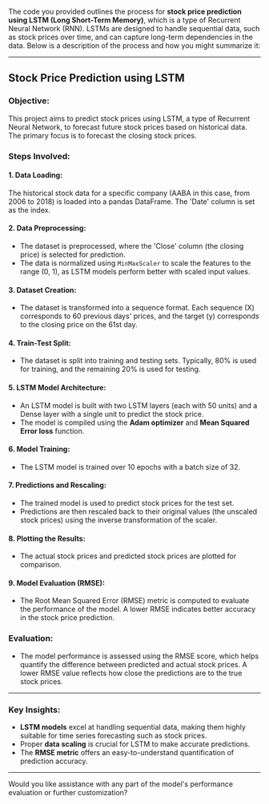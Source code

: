 The code you provided outlines the process for **stock price prediction using LSTM (Long Short-Term Memory)**, which is a type of Recurrent Neural Network (RNN). LSTMs are designed to handle sequential data, such as stock prices over time, and can capture long-term dependencies in the data. Below is a description of the process and how you might summarize it:

---

## **Stock Price Prediction using LSTM**

### **Objective**:
This project aims to predict stock prices using LSTM, a type of Recurrent Neural Network, to forecast future stock prices based on historical data. The primary focus is to forecast the closing stock prices.

### **Steps Involved**:

#### **1. Data Loading**:
The historical stock data for a specific company (AABA in this case, from 2006 to 2018) is loaded into a pandas DataFrame. The 'Date' column is set as the index.

#### **2. Data Preprocessing**:
- The dataset is preprocessed, where the 'Close' column (the closing price) is selected for prediction.
- The data is normalized using `MinMaxScaler` to scale the features to the range (0, 1), as LSTM models perform better with scaled input values.

#### **3. Dataset Creation**:
- The dataset is transformed into a sequence format. Each sequence (X) corresponds to 60 previous days' prices, and the target (y) corresponds to the closing price on the 61st day.

#### **4. Train-Test Split**:
- The dataset is split into training and testing sets. Typically, 80% is used for training, and the remaining 20% is used for testing.

#### **5. LSTM Model Architecture**:
- An LSTM model is built with two LSTM layers (each with 50 units) and a Dense layer with a single unit to predict the stock price.
- The model is compiled using the **Adam optimizer** and **Mean Squared Error loss** function.

#### **6. Model Training**:
- The LSTM model is trained over 10 epochs with a batch size of 32.
  
#### **7. Predictions and Rescaling**:
- The trained model is used to predict stock prices for the test set.
- Predictions are then rescaled back to their original values (the unscaled stock prices) using the inverse transformation of the scaler.

#### **8. Plotting the Results**:
- The actual stock prices and predicted stock prices are plotted for comparison.

#### **9. Model Evaluation (RMSE)**:
- The Root Mean Squared Error (RMSE) metric is computed to evaluate the performance of the model. A lower RMSE indicates better accuracy in the stock price prediction.

### **Evaluation**:
- The model performance is assessed using the RMSE score, which helps quantify the difference between predicted and actual stock prices. A lower RMSE value reflects how close the predictions are to the true stock prices.

---

### **Key Insights**:
- **LSTM models** excel at handling sequential data, making them highly suitable for time series forecasting such as stock prices.
- Proper **data scaling** is crucial for LSTM to make accurate predictions.
- The **RMSE metric** offers an easy-to-understand quantification of prediction accuracy.

--- 

Would you like assistance with any part of the model's performance evaluation or further customization?
